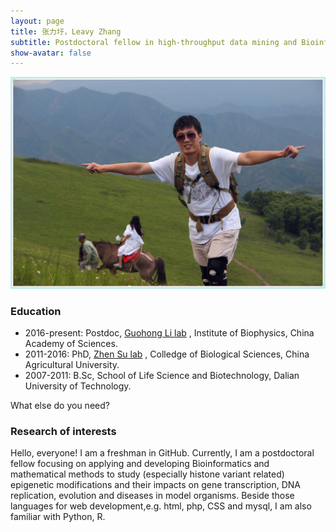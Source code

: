 ```yaml
---
layout: page
title: 张力圩，Leavy Zhang
subtitle: Postdoctoral fellow in high-throughput data mining and Bioinformatics development
show-avatar: false
---
```


![Leavy Zhang](/img/leavy.jpg)

### Education
- 2016-present: Postdoc, [Guohong Li lab][1] , Institute of Biophysics, China Academy of Sciences.
- 2011-2016: PhD, [Zhen Su lab][2] , Colledge of Biological Sciences, China Agricultural University.
- 2007-2011: B.Sc, School of Life Science and Biotechnology, Dalian University of Technology.

[1]: https://www.ibp.cas.cn/lighLab/ "lilab"
[2]: https://bioinformatics.cau.edu.cn/ZhenSuLab/index_e.html "sulab"
What else do you need?

### Research of interests
Hello, everyone!
I am a freshman in GitHub. Currently, I am a postdoctoral fellow focusing on applying and developing Bioinformatics and mathematical methods to study (especially histone variant related) epigenetic modifications and their impacts on gene transcription, DNA replication, evolution and diseases in model organisms. Beside those languages for web development,e.g. html, php, CSS and mysql, I am also familiar with Python, R.
